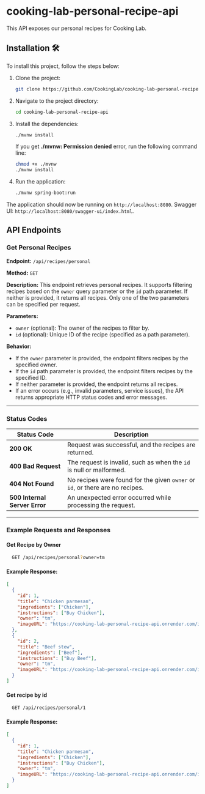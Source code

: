 # cooking-lab-personal-recipe-api

This API exposes our personal recipes for Cooking Lab.

## Installation 🛠️

To install this project, follow the steps below:

1. Clone the project:
    ```sh
    git clone https://github.com/CookingLab/cooking-lab-personal-recipe-api.git
    ```

2. Navigate to the project directory:
    ```sh
    cd cooking-lab-personal-recipe-api
    ```

3. Install the dependencies:
    ```sh
    ./mvnw install
    ```
   If you get **./mvnw: Permission denied** error, run the following command line:
   ```sh
   chmod +x ./mvnw
   ./mvnw install
   ```

4. Run the application:
    ```sh
    ./mvnw spring-boot:run
    ```

The application should now be running on `http://localhost:8080`.
Swagger UI: `http://localhost:8080/swagger-ui/index.html`.

## API Endpoints

### Get Personal Recipes

**Endpoint:** `/api/recipes/personal`

**Method:** `GET`

**Description:** This endpoint retrieves personal recipes. It supports filtering recipes based on the `owner` query parameter or the `id` path parameter. If neither is provided, it returns all recipes. Only one of the two parameters can be specified per request.

**Parameters:**

- `owner` (optional): The owner of the recipes to filter by.
- `id` (optional): Unique ID of the recipe (specified as a path parameter).

**Behavior:**

- If the `owner` parameter is provided, the endpoint filters recipes by the specified owner.
- If the `id` path parameter is provided, the endpoint filters recipes by the specified ID.
- If neither parameter is provided, the endpoint returns all recipes.
- If an error occurs (e.g., invalid parameters, service issues), the API returns appropriate HTTP status codes and error messages.

---

### Status Codes

| **Status Code**         | **Description**                                                                 |
|--------------------------|---------------------------------------------------------------------------------|
| **200 OK**              | Request was successful, and the recipes are returned.                         |
| **400 Bad Request**     | The request is invalid, such as when the `id` is null or malformed.            |
| **404 Not Found**       | No recipes were found for the given `owner` or `id`, or there are no recipes.  |
| **500 Internal Server Error** | An unexpected error occurred while processing the request.               |

---

### Example Requests and Responses

#### Get Recipe by Owner
```sh
  GET /api/recipes/personal?owner=tm
```

#### Example Response:

```json
[
  {
    "id": 1,
    "title": "Chicken parmesan",
    "ingredients": ["Chicken"],
    "instructions": ["Buy Chicken"],
    "owner": "tm",
    "imageURL": "https://cooking-lab-personal-recipe-api.onrender.com/images/chicken-parmesan.jpg"
  },
  {
    "id": 2,
    "title": "Beef stew",
    "ingredients": ["Beef"],
    "instructions": ["Buy Beef"],
    "owner": "tm",
    "imageURL": "https://cooking-lab-personal-recipe-api.onrender.com/images/beef-stew.jpg"
  }
]
```

#### Get recipe by id
```sh
  GET /api/recipes/personal/1
```

#### Example Response:

```json
[
  {
    "id": 1,
    "title": "Chicken parmesan",
    "ingredients": ["Chicken"],
    "instructions": ["Buy Chicken"],
    "owner": "tm",
    "imageURL": "https://cooking-lab-personal-recipe-api.onrender.com/images/chicken-parmesan.jpg"
  }
]
```
